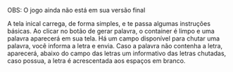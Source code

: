 OBS: O jogo ainda não está em sua versão final

A tela inical carrega, de forma simples, e te passa algumas instruções básicas. Ao clicar no botão de gerar palavra, o container é limpo e uma palavra aparecerá em sua tela. Há um campo
disponível para chutar uma palavra, você informa a letra e envia. Caso a palavra não contenha a letra, aparecerá, abaixo do campo das letras um informativo das letras chutadas, caso
possua, a letra é acrescentada aos espaços em branco.
